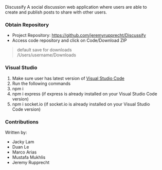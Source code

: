 Discussify
A social discussion web application where users are able to create and publish posts to share with other users.

### Obtain Repository
* Project Repository:	https://github.com/jeremyrupprecht/Discussify
* Access code repository and click on Code/Download ZIP  
> default save for downloads </br>
> /Users/username/Downloads </br>

### Visual Studio
1. Make sure user has latest version of [Visual Studio Code](https://visualstudio.microsoft.com/downloads/)
2. Run the following commands
3. npm i
4. npm i express        (if express is already installed on your Visual Studio Code version)
5. npm i socket.io      (if socket.io is already installed on your Visual Studio Code version)

### Contributions
Written by: </br>
* Jacky Lam		
* Duan Le				
* Marco Arias			
* Mustafa Mukhlis		 
* Jeremy Rupprecht	
